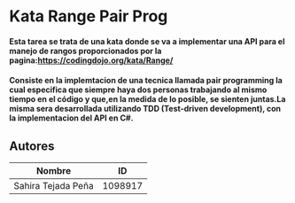 # Kata Range Pair Prog 

#### Esta tarea se trata de una kata donde se va a implementar una API para el manejo de rangos proporcionados por la pagina:https://codingdojo.org/kata/Range/ 

#### Consiste en la implemtacion de una tecnica llamada pair programming la cual  especifica que siempre haya dos personas trabajando al mismo tiempo en el código y que,en la medida de lo posible, se sienten juntas.La misma sera desarrollada utilizando TDD (Test-driven development), con la implementacion del API en C#.


## Autores
| Nombre | ID | 
| ---- | ---- | 
| Sahira Tejada Peña | 1098917 |




